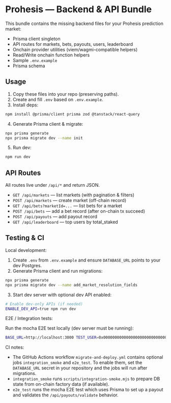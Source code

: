 # Prohesis — Backend & API Bundle

This bundle contains the missing backend files for your Prohesis prediction market:
- Prisma client singleton
- API routes for markets, bets, payouts, users, leaderboard
- Onchain provider utilities (viem/wagmi-compatible helpers)
- Read/Write onchain function helpers
- Sample `.env.example`
- Prisma schema

## Usage

1) Copy these files into your repo (preserving paths).
2) Create and fill `.env` based on `.env.example`.
3) Install deps:
```bash
npm install @prisma/client prisma zod @tanstack/react-query
```
4) Generate Prisma client & migrate:
```bash
npx prisma generate
npx prisma migrate dev --name init
```
5) Run dev:
```bash
npm run dev
```

## API Routes

All routes live under `/api/*` and return JSON.

- `GET /api/markets` — list markets (with pagination & filters)
- `POST /api/markets` — create market (off-chain record)
- `GET /api/bets?marketId=...` — list bets for a market
- `POST /api/bets` — add a bet record (after on-chain tx succeed)
- `POST /api/payouts` — add payout record
- `GET /api/leaderboard` — top users by total_staked


## Testing & CI

Local development:

1. Create `.env` from `.env.example` and ensure `DATABASE_URL` points to your dev Postgres.
2. Generate Prisma client and run migrations:

```bash
npx prisma generate
npx prisma migrate dev --name add_market_resolution_fields
```

3. Start dev server with optional dev API enabled:

```bash
# Enable dev-only APIs (if needed)
ENABLE_DEV_API=true npm run dev
```

E2E / Integration tests:

Run the mocha E2E test locally (dev server must be running):

```bash
BASE_URL=http://localhost:3000 TEST_USER=0x0000000000000000000000000000000000000001 npm run test:e2e
```

CI notes:

- The GitHub Actions workflow `migrate-and-deploy.yml` contains optional jobs `integration_smoke` and `e2e_test`. To enable them, set the `DATABASE_URL` secret in your repository and the jobs will run after migrations.
- `integration_smoke` runs `scripts/integration-smoke.mjs` to prepare DB state from on-chain factory data (if available).
- `e2e_test` runs the mocha E2E test which uses Prisma to set up a payout and validates the `/api/payouts/validate` behavior.

